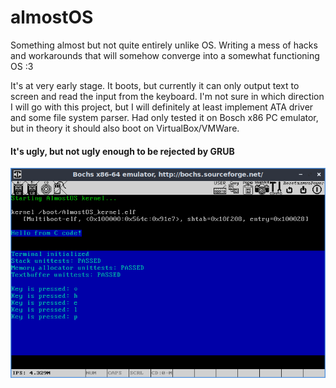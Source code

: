 # almostOS
Something almost but not quite entirely unlike OS. Writing a mess of hacks and workarounds that will somehow converge into a somewhat functioning OS :3

It's at very early stage. It boots, but currently it can only output text to screen and read the input from the keyboard. I'm not sure in which direction I will go with this project, but I will definitely at least implement ATA driver and some file system parser. Had only tested it on Bosch x86 PC emulator, but in theory it should also boot on VirtualBox/VMWare.

#### It's ugly, but not ugly enough to be rejected by GRUB
![almostOS](/almostOS.png?raw=true "almostOS")
